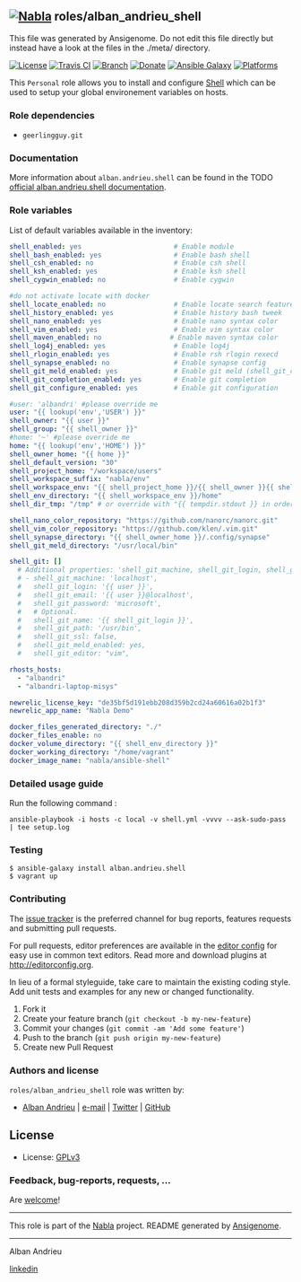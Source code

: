 ## [![Nabla](https://debops.org/images/debops-small.png)](https://github.com/AlbanAndrieu) roles/alban_andrieu_shell

This file was generated by Ansigenome. Do not edit this file directly but instead have a look at the files in the ./meta/ directory.

[![License](http://img.shields.io/:license-apache-blue.svg?style=flat-square)](http://www.apache.org/licenses/LICENSE-2.0.html)
[![Travis CI](https://img.shields.io/travis/AlbanAndrieu/ansible-shell.svg?style=flat)](https://travis-ci.org/AlbanAndrieu/ansible-shell)
[![Branch](http://img.shields.io/github/tag/AlbanAndrieu/ansible-shell.svg?style=flat-square)](https://github.com/AlbanAndrieu/ansible-shell/tree/master)
[![Donate](https://img.shields.io/gratipay/AlbanAndrieu.svg?style=flat)](https://www.gratipay.com/~AlbanAndrieu)
[![Ansible Galaxy](https://img.shields.io/badge/galaxy-alban.andrieu.shell-660198.svg?style=flat)](https://galaxy.ansible.com/alban.andrieu/shell)
[![Platforms](http://img.shields.io/badge/platforms-debian%20/%20ubuntu-lightgrey.svg?style=flat)](#)


This ``Personal`` role allows you to install and configure [Shell](http://fr.wikipedia.org/wiki/Shell_Unix)
which can be used to setup your global environement variables on hosts.


### Role dependencies

- `geerlingguy.git`

### Documentation

More information about `alban.andrieu.shell` can be found in the
TODO [official alban.andrieu.shell documentation](https://docs.debops.org/en/latest/ansible/roles/ansible-shell/docs/).


### Role variables

List of default variables available in the inventory:

```YAML
shell_enabled: yes                       # Enable module
shell_bash_enabled: yes                  # Enable bash shell
shell_csh_enabled: no                    # Enable csh shell
shell_ksh_enabled: yes                   # Enable ksh shell
shell_cygwin_enabled: no                 # Enable cygwin

#do not activate locate with docker
shell_locate_enabled: no                 # Enable locate search feature
shell_history_enabled: yes               # Enable history bash tweek
shell_nano_enabled: yes                  # Enable nano syntax color
shell_vim_enabled: yes                   # Enable vim syntax color
shell_maven_enabled: no                 # Enable maven syntax color
shell_log4j_enabled: yes                 # Enable log4j
shell_rlogin_enabled: yes                # Enable rsh rlogin rexecd
shell_synapse_enabled: no                # Enable synapse config
shell_git_meld_enabled: yes              # Enable git meld (shell_git_configure_enabled must be enabled too)
shell_git_completion_enabled: yes        # Enable git completion
shell_git_configure_enabled: yes         # Enable git configuration

#user: 'albandri' #please override me
user: "{{ lookup('env','USER') }}"
shell_owner: "{{ user }}"
shell_group: "{{ shell_owner }}"
#home: '~' #please override me
home: "{{ lookup('env','HOME') }}"
shell_owner_home: "{{ home }}"
shell_default_version: "30"
shell_project_home: "/workspace/users"
shell_workspace_suffix: "nabla/env"
shell_workspace_env: "{{ shell_project_home }}/{{ shell_owner }}{{ shell_default_version }}/{{ shell_workspace_suffix }}"
shell_env_directory: "{{ shell_workspace_env }}/home"
shell_dir_tmp: "/tmp" # or override with "{{ tempdir.stdout }} in order to have be sure to download the file"

shell_nano_color_repository: "https://github.com/nanorc/nanorc.git"
shell_vim_color_repository: "https://github.com/klen/.vim.git"
shell_synapse_directory: "{{ shell_owner_home }}/.config/synapse"
shell_git_meld_directory: "/usr/local/bin"

shell_git: []
  # Additional properties: 'shell_git_machine, shell_git_login, shell_git_email, shell_git_password, shell_git_name, shell_git_path, shell_git_ssl, shell_git_meld_enabled, shell_git_editor'
  # - shell_git_machine: 'localhost',
  #   shell_git_login: '{{ user }}',
  #   shell_git_email: '{{ user }}@localhost',
  #   shell_git_password: 'microsoft',
  #   # Optional.
  #   shell_git_name: '{{ shell_git_login }}',
  #   shell_git_path: '/usr/bin',
  #   shell_git_ssl: false,
  #   shell_git_meld_enabled: yes,
  #   shell_git_editor: "vim",

rhosts_hosts:
  - "albandri"
  - "albandri-laptop-misys"

newrelic_license_key: "de35bf5d191ebb208d359b2cd24a60616a02b1f3"
newrelic_app_name: "Nabla Demo"

docker_files_generated_directory: "./"
docker_files_enable: no
docker_volume_directory: "{{ shell_env_directory }}"
docker_working_directory: "/home/vagrant"
docker_image_name: "nabla/ansible-shell"
```


### Detailed usage guide

Run the following command :

`ansible-playbook -i hosts -c local -v shell.yml -vvvv --ask-sudo-pass | tee setup.log`

### Testing
```shell
$ ansible-galaxy install alban.andrieu.shell
$ vagrant up
```

### Contributing

The [issue tracker](https://github.com/AlbanAndrieu/ansible-shell/issues) is the preferred channel for bug reports, features requests and submitting pull requests.

For pull requests, editor preferences are available in the [editor config](.editorconfig) for easy use in common text editors. Read more and download plugins at <http://editorconfig.org>.

In lieu of a formal styleguide, take care to maintain the existing coding style. Add unit tests and examples for any new or changed functionality.

1. Fork it
2. Create your feature branch (`git checkout -b my-new-feature`)
3. Commit your changes (`git commit -am 'Add some feature'`)
4. Push to the branch (`git push origin my-new-feature`)
5. Create new Pull Request

### Authors and license

`roles/alban_andrieu_shell` role was written by:

- [Alban Andrieu](fr.linkedin.com/in/nabla/) | [e-mail](mailto:alban.andrieu@free.fr) | [Twitter](https://twitter.com/AlbanAndrieu) | [GitHub](https://github.com/AlbanAndrieu)

License
-------

- License: [GPLv3](https://tldrlegal.com/license/gnu-general-public-license-v3-%28gpl-3%29)

### Feedback, bug-reports, requests, ...

Are [welcome](https://github.com/AlbanAndrieu/ansible-shell/issues)!

***

This role is part of the [Nabla](https://github.com/AlbanAndrieu) project.
README generated by [Ansigenome](https://github.com/nickjj/ansigenome/).

***

Alban Andrieu

[linkedin](fr.linkedin.com/in/nabla/)
